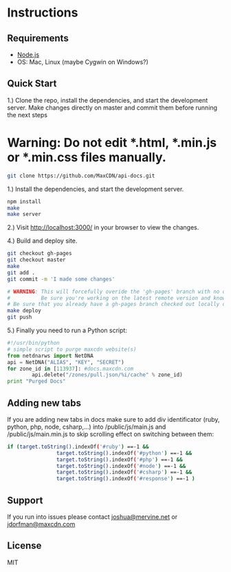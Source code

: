 # Instructions

## Requirements

* [Node.js](http://nodejs.org)
* OS: Mac, Linux (maybe Cygwin on Windows?)

## Quick Start

1.) Clone the repo, install the dependencies, and start the development server. Make changes directly on master and commit them before running the next steps
# Warning: Do not edit *.html, *.min.js or *.min.css files manually.

```bash
git clone https://github.com/MaxCDN/api-docs.git
```

1.) Install the dependencies, and start the development server.

```bash
npm install
make
make server
```
2.) Visit <http://localhost:3000/> in your browser to view the changes.

4.) Build and deploy site.

```bash
git checkout gh-pages
git checkout master
make
git add .
git commit -m 'I made some changes'

# WARNING: This will forcefully overide the 'gh-pages' branch with no quarter or mercy.
#          Be sure you're working on the latest remote version and know what you're doing.
# Be sure that you already have a gh-pages branch checked out locally or this will FUCK the MAKE system
make deploy
git push
```

5.) Finally you need to run a Python script:
```python
#!/usr/bin/python
# simple script to purge maxcdn website(s)
from netdnarws import NetDNA
api = NetDNA("ALIAS", "KEY", "SECRET")
for zone_id in [113937]: #docs.maxcdn.com
        api.delete("/zones/pull.json/%i/cache" % zone_id)
print "Purged Docs"
```

## Adding new tabs

If you are adding new tabs in docs make sure to add div identificator (ruby, python, php, node, csharp,...) into /public/js/main.js and /public/js/main.min.js to 
skip scrolling effect on switching between them:

```bash
if (target.toString().indexOf('#ruby') ==-1 &&
                target.toString().indexOf('#python') ==-1 &&
                target.toString().indexOf('#php') ==-1 &&
                target.toString().indexOf('#node') ==-1 &&
                target.toString().indexOf('#csharp') ==-1 &&
                target.toString().indexOf('#response') ==-1 )
```

## Support

If you run into issues please contact <joshua@mervine.net> or <jdorfman@maxcdn.com>

## License

MIT
